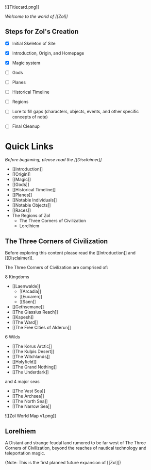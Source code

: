 ![[Titlecard.png]]

*Welcome to the world of [[Zol]]*

## Steps for Zol's Creation
- [x] Initial Skeleton of Site
- [x] Introduction, Origin, and Homepage
- [x] Magic system
- [ ] Gods
- [ ] Planes
- [ ] Historical Timeline
- [ ] Regions
- [ ] Lore to fill gaps (characters, objects, events, and other specific concepts of note)
- [ ] Final Cleanup


# Quick Links
*Before beginning, please read the [[Disclaimer]]*
- [[Introduction]]
- [[Origin]]
- [[Magic]]
- [[Gods]]
- [[Historical Timeline]]
- [[Planes]]
- [[Notable Individuals]]
- [[Notable Objects]]
- [[Races]]
- The Regions of Zol
	- The Three Corners of Civilization
	- Lorelhiem

## The Three Corners of Civilization
Before exploring this content please read the [[Introduction]] and [[Disclaimer]].

The Three Corners of Civilization are comprised of:

8 Kingdoms
- [[Laenwalde]]
	- [[Arcadia]]
	- [[Eucaren]]
	- [[Saen]]
- [[Gethsemane]]
- [[The Glassius Reach]]
- [[Kapesh]]
- [[The Ward]]
- [[The Free Cities of Alderun]]

6 Wilds
- [[The Korus Arctic]]
- [[The Kulpis Desert]]
- [[The Witchlands]]
- [[Holyfield]]
- [[The Grand Nothing]]
- [[The Underdark]]

and 4 major seas
- [[The Vast Sea]]
- [[The Archsea]]
- [[The North Sea]]
- [[The Narrow Sea]]

![[Zol World Map v1.png]]


## Lorelhiem
A Distant and strange feudal land rumored to be far west of The Three Corners of Civilization, beyond the reaches of nautical technology and teleportation magic.

(Note: This is the first planned future expansion of [[Zol]])